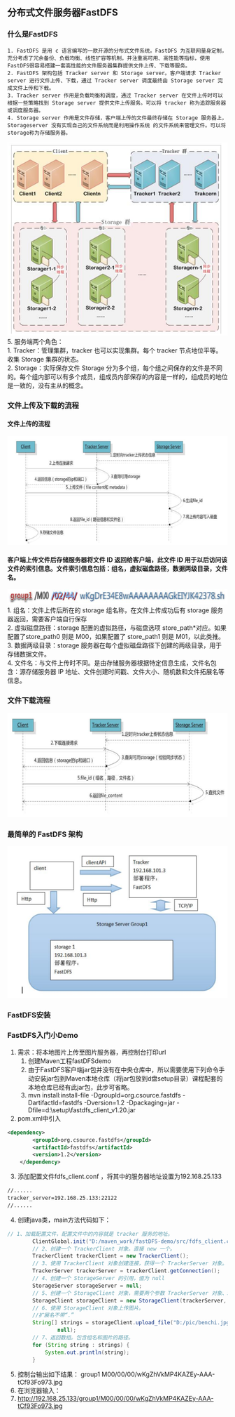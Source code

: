 ## 分布式文件服务器FastDFS
### 什么是FastDFS
    1. FastDFS 是用 c 语言编写的一款开源的分布式文件系统。FastDFS 为互联网量身定制，充分考虑了冗余备份、负载均衡、线性扩容等机制，并注重高可用、高性能等指标，使用 FastDFS很容易搭建一套高性能的文件服务器集群提供文件上传、下载等服务。
    2. FastDFS 架构包括 Tracker server 和 Storage server。客户端请求 Tracker server 进行文件上传、下载，通过 Tracker server 调度最终由 Storage server 完成文件上传和下载。
    3. Tracker server 作用是负载均衡和调度，通过 Tracker server 在文件上传时可以根据一些策略找到 Storage server 提供文件上传服务。可以将 tracker 称为追踪服务器或调度服务器。
    4. Storage server 作用是文件存储，客户端上传的文件最终存储在 Storage 服务器上，Storageserver 没有实现自己的文件系统而是利用操作系统 的文件系统来管理文件。可以将storage称为存储服务器。
![image](https://github.com/AtomRun/notes/blob/master/noteimages/%E6%A1%86%E6%9E%B6%26%E5%90%84%E7%A7%8D%E6%8A%80%E6%9C%AFimages/fastDFS/1.png)<br/>
    5. 服务端两个角色：<br/>
        1. Tracker：管理集群，tracker 也可以实现集群。每个 tracker 节点地位平等。收集 Storage 集群的状态。<br/>
        2. Storage：实际保存文件   Storage 分为多个组，每个组之间保存的文件是不同的。每个组内部可以有多个成员，组成员内部保存的内容是一样的，组成员的地位是一致的，没有主从的概念。

### 文件上传及下载的流程
#### 文件上传的流程
![image](https://github.com/AtomRun/notes/blob/master/noteimages/%E6%A1%86%E6%9E%B6%26%E5%90%84%E7%A7%8D%E6%8A%80%E6%9C%AFimages/fastDFS/2.png)<br/>
#### 客户端上传文件后存储服务器将文件 ID 返回给客户端，此文件 ID 用于以后访问该文件的索引信息。文件索引信息包括：组名，虚拟磁盘路径，数据两级目录，文件名。<br/>
![image](https://github.com/AtomRun/notes/blob/master/noteimages/%E6%A1%86%E6%9E%B6%26%E5%90%84%E7%A7%8D%E6%8A%80%E6%9C%AFimages/fastDFS/4.png)<br/>
    1. 组名：文件上传后所在的 storage 组名称，在文件上传成功后有 storage 服务器返回，需要客户端自行保存<br/>
    2. 虚拟磁盘路径：storage 配置的虚拟路径，与磁盘选项 store_path*对应。如果配置了store_path0 则是 M00，如果配置了 store_path1 则是 M01，以此类推。<br/>
    3. 数据两级目录：storage 服务器在每个虚拟磁盘路径下创建的两级目录，用于存储数据文件。<br/>
    4. 文件名：与文件上传时不同。是由存储服务器根据特定信息生成，文件名包含：源存储服务器 IP 地址、文件创建时间戳、文件大小、随机数和文件拓展名等信息。

### 文件下载流程
![image](https://github.com/AtomRun/notes/blob/master/noteimages/%E6%A1%86%E6%9E%B6%26%E5%90%84%E7%A7%8D%E6%8A%80%E6%9C%AFimages/fastDFS/5.png)
### 最简单的 FastDFS 架构
![image](https://github.com/AtomRun/notes/blob/master/noteimages/%E6%A1%86%E6%9E%B6%26%E5%90%84%E7%A7%8D%E6%8A%80%E6%9C%AFimages/fastDFS/6.png)
### FastDFS安装
### FastDFS入门小Demo
1. 需求：将本地图片上传至图片服务器，再控制台打印url
    1. 创建Maven工程fastDFSdemo
    2. 由于FastDFS客户端jar包并没有在中央仓库中，所以需要使用下列命令手动安装jar包到Maven本地仓库（将jar包放到d盘setup目录）课程配套的本地仓库已经有此jar包，此步可省略。
    3. mvn install:install-file -DgroupId=org.csource.fastdfs -DartifactId=fastdfs  -Dversion=1.2 -Dpackaging=jar -Dfile=d:\setup\fastdfs_client_v1.20.jar
2. pom.xml中引入
```xml
<dependency>
	    <groupId>org.csource.fastdfs</groupId>
	    <artifactId>fastdfs</artifactId>
	    <version>1.2</version>
	</dependency>

```
3. 添加配置文件fdfs_client.conf ，将其中的服务器地址设置为192.168.25.133
```xml
//......
tracker_server=192.168.25.133:22122
//......

```
4. 创建java类，main方法代码如下：
```java
// 1、加载配置文件，配置文件中的内容就是 tracker 服务的地址。
		ClientGlobal.init("D:/maven_work/fastDFS-demo/src/fdfs_client.conf");
		// 2、创建一个 TrackerClient 对象。直接 new 一个。
		TrackerClient trackerClient = new TrackerClient();
		// 3、使用 TrackerClient 对象创建连接，获得一个 TrackerServer 对象。
		TrackerServer trackerServer = trackerClient.getConnection();
		// 4、创建一个 StorageServer 的引用，值为 null
		StorageServer storageServer = null;
		// 5、创建一个 StorageClient 对象，需要两个参数 TrackerServer 对象、StorageServer 的引用
		StorageClient storageClient = new StorageClient(trackerServer, storageServer);
		// 6、使用 StorageClient 对象上传图片。
		//扩展名不带“.”
		String[] strings = storageClient.upload_file("D:/pic/benchi.jpg", "jpg",
				null);
		// 7、返回数组。包含组名和图片的路径。
		for (String string : strings) {
			System.out.println(string);
		}

```
5. 控制台输出如下结果：
group1
M00/00/00/wKgZhVkMP4KAZEy-AAA-tCf93Fo973.jpg
6. 在浏览器输入：
7. http://192.168.25.133/group1/M00/00/00/wKgZhVkMP4KAZEy-AAA-tCf93Fo973.jpg